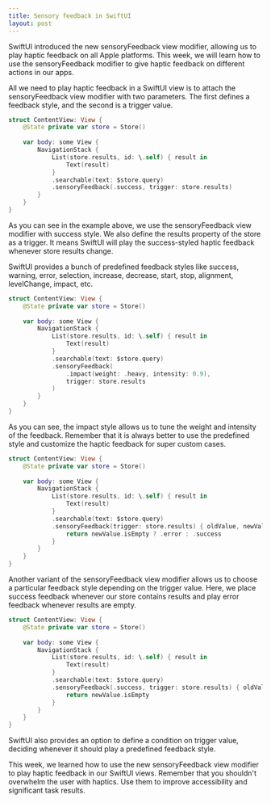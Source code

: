 ```yaml
---
title: Sensory feedback in SwiftUI
layout: post
---
```


SwiftUI introduced the new sensoryFeedback view modifier, allowing us to play haptic feedback on all Apple platforms. This week, we will learn how to use the sensoryFeedback modifier to give haptic feedback on different actions in our apps.

All we need to play haptic feedback in a SwiftUI view is to attach the sensoryFeedback view modifier with two parameters. The first defines a feedback style, and the second is a trigger value.

```swift
struct ContentView: View {
    @State private var store = Store()
    
    var body: some View {
        NavigationStack {
            List(store.results, id: \.self) { result in
                Text(result)
            }
            .searchable(text: $store.query)
            .sensoryFeedback(.success, trigger: store.results)
        }
    }
}
```

As you can see in the example above, we use the sensoryFeedback view modifier with success style. We also define the results property of the store as a trigger. It means SwiftUI will play the success-styled haptic feedback whenever store results change.

SwiftUI provides a bunch of predefined feedback styles like success, warning, error, selection, increase, decrease, start, stop, alignment, levelChange, impact, etc.

```swift
struct ContentView: View {
    @State private var store = Store()
    
    var body: some View {
        NavigationStack {
            List(store.results, id: \.self) { result in
                Text(result)
            }
            .searchable(text: $store.query)
            .sensoryFeedback(
                .impact(weight: .heavy, intensity: 0.9),
                trigger: store.results
            )
        }
    }
}
```

As you can see, the impact style allows us to tune the weight and intensity of the feedback. Remember that it is always better to use the predefined style and customize the haptic feedback for super custom cases.

```swift
struct ContentView: View {
    @State private var store = Store()
    
    var body: some View {
        NavigationStack {
            List(store.results, id: \.self) { result in
                Text(result)
            }
            .searchable(text: $store.query)
            .sensoryFeedback(trigger: store.results) { oldValue, newValue in
                return newValue.isEmpty ? .error : .success
            }
        }
    }
}
```

Another variant of the sensoryFeedback view modifier allows us to choose a particular feedback style depending on the trigger value. Here, we place success feedback whenever our store contains results and play error feedback whenever results are empty.

```swift
struct ContentView: View {
    @State private var store = Store()
    
    var body: some View {
        NavigationStack {
            List(store.results, id: \.self) { result in
                Text(result)
            }
            .searchable(text: $store.query)
            .sensoryFeedback(.success, trigger: store.results) { oldValue, newValue in
                return newValue.isEmpty
            }
        }
    }
}
```

SwiftUI also provides an option to define a condition on trigger value, deciding whenever it should play a predefined feedback style.

This week, we learned how to use the new sensoryFeedback view modifier to play haptic feedback in our SwiftUI views. Remember that you shouldn't overwhelm the user with haptics. Use them to improve accessibility and significant task results.
